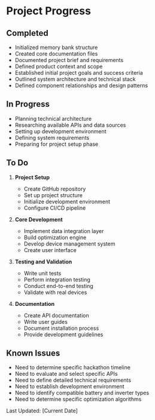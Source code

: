 # Project Progress

## Completed
- Initialized memory bank structure
- Created core documentation files
- Documented project brief and requirements
- Defined product context and scope
- Established initial project goals and success criteria
- Outlined system architecture and technical stack
- Defined component relationships and design patterns

## In Progress
- Planning technical architecture
- Researching available APIs and data sources
- Setting up development environment
- Defining system requirements
- Preparing for project setup phase

## To Do
1. **Project Setup**
   - Create GitHub repository
   - Set up project structure
   - Initialize development environment
   - Configure CI/CD pipeline

2. **Core Development**
   - Implement data integration layer
   - Build optimization engine
   - Develop device management system
   - Create user interface

3. **Testing and Validation**
   - Write unit tests
   - Perform integration testing
   - Conduct end-to-end testing
   - Validate with real devices

4. **Documentation**
   - Create API documentation
   - Write user guides
   - Document installation process
   - Provide development guidelines

## Known Issues
- Need to determine specific hackathon timeline
- Need to evaluate and select specific APIs
- Need to define detailed technical requirements
- Need to establish development environment
- Need to identify compatible battery and inverter types
- Need to determine specific optimization algorithms

Last Updated: [Current Date]
